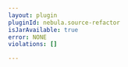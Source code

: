 ```yaml
---
layout: plugin
pluginId: nebula.source-refactor
isJarAvailable: true
error: NONE
violations: []

---
```


